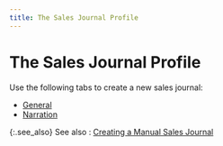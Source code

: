 ```yaml
---
title: The Sales Journal Profile
---
```


# The Sales Journal Profile


Use the following tabs to create a new sales journal:

- [General]({{site.acc_baseurl}}/sales/manual-sales/creating-a-manual-sales-journal/sales_journal_profile_general.html)
- [Narration]({{site.acc_baseurl}}/sales/manual-sales/creating-a-manual-sales-journal/sales_journal_profile_notes.html)



{:.see_also}
See also
: [Creating a Manual Sales Journal]({{site.acc_baseurl}}/sales/manual-sales/creating-a-manual-sales-journal/creating_a_manual_sales_journal.html)
